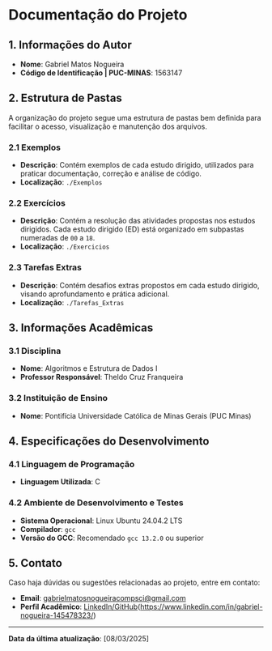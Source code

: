 # Documentação do Projeto

## 1. Informações do Autor
- **Nome**: Gabriel Matos Nogueira
- **Código de Identificação | PUC-MINAS**: 1563147

## 2. Estrutura de Pastas
A organização do projeto segue uma estrutura de pastas bem definida para facilitar o acesso, visualização e manutenção dos arquivos.

### 2.1 Exemplos
- **Descrição**: Contém exemplos de cada estudo dirigido, utilizados para praticar documentação, correção e análise de código.
- **Localização**: `./Exemplos`

### 2.2 Exercícios
- **Descrição**: Contém a resolução das atividades propostas nos estudos dirigidos. Cada estudo dirigido (ED) está organizado em subpastas numeradas de `00` a `18`.
- **Localização**: `./Exercicios`

### 2.3 Tarefas Extras
- **Descrição**: Contém desafios extras propostos em cada estudo dirigido, visando aprofundamento e prática adicional.
- **Localização**: `./Tarefas_Extras`

## 3. Informações Acadêmicas

### 3.1 Disciplina
- **Nome**: Algoritmos e Estrutura de Dados I
- **Professor Responsável**: Theldo Cruz Franqueira

### 3.2 Instituição de Ensino
- **Nome**: Pontifícia Universidade Católica de Minas Gerais (PUC Minas)

## 4. Especificações do Desenvolvimento

### 4.1 Linguagem de Programação
- **Linguagem Utilizada**: C

### 4.2 Ambiente de Desenvolvimento e Testes
- **Sistema Operacional**: Linux Ubuntu 24.04.2 LTS
- **Compilador**: `gcc`
- **Versão do GCC**: Recomendado `gcc 13.2.0` ou superior

## 5. Contato
Caso haja dúvidas ou sugestões relacionadas ao projeto, entre em contato:
- **Email**: [gabrielmatosnogueiracompsci@gmail.com](mailto:gabrielmatosnogueiracompsci@gmail.com)
- **Perfil Acadêmico**: [LinkedIn/GitHub](https://github.com/GabrielMatosNogueira)(https://www.linkedin.com/in/gabriel-nogueira-145478323/)

---
**Data da última atualização**: [08/03/2025]

